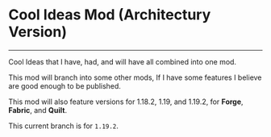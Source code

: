 # Cool Ideas Mod (Architectury Version)
---
Cool Ideas that I have, had, and will have all combined into one mod.

This mod will branch into some other mods, If I have some features I believe are good enough to be published.

This mod will also feature versions for 1.18.2, 1.19, and 1.19.2, for **Forge**, **Fabric**, and **Quilt**.

This current branch is for `1.19.2`.